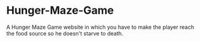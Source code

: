 # Hunger-Maze-Game
A Hunger Maze Game website in which you have to make the player reach the food  source so he doesn't starve to death.
